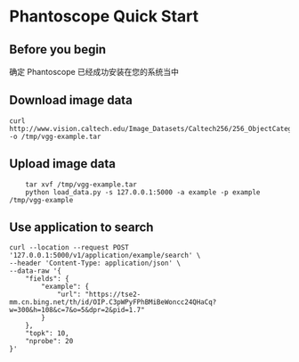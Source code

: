 # Phantoscope Quick Start
## Before you begin
确定 Phantoscope 已经成功安装在您的系统当中

## Download image data

    curl http://www.vision.caltech.edu/Image_Datasets/Caltech256/256_ObjectCategories.tar -o /tmp/vgg-example.tar

## Upload image data
		tar xvf /tmp/vgg-example.tar
		python load_data.py -s 127.0.0.1:5000 -a example -p example /tmp/vgg-example
## Use application to search

    curl --location --request POST '127.0.0.1:5000/v1/application/example/search' \
    --header 'Content-Type: application/json' \
    --data-raw '{
    	"fields": {
            "example": {
                "url": "https://tse2-mm.cn.bing.net/th/id/OIP.C3pWPyFPhBMiBeWoncc24QHaCq?w=300&h=108&c=7&o=5&dpr=2&pid=1.7"
            }
        },
        "topk": 10,
        "nprobe": 20
    }'
